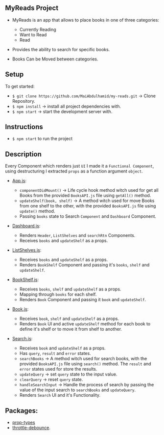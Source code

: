 ## MyReads Project

- MyReads is an app that allows to place books in one of three categories:

  * Currently Reading
  * Want to Read
  * Read

- Provides the ability to search for specific books.
- Books Can be Moved between categories. 

## Setup

To get started:

* `$ git clone https://github.com/MaiAbdulhamid/my-reads.git` -> Clone Repository.
* `$ npm install` -> install all project dependencies with.
* `$ npm start` -> start the development server with.

## Instructions

- `$ npm start` to run the project

## Description

Every Component which renders just `UI` I made it a `Functional Component`, using destructuring I extracted `props` as a function argument `object`. 

- [App.js](src/App.js):

  * `componentDidMount()` -> Life cycle hook method witch used for get all Books from the provided `BooksAPI.js` file using `getAll()` method.
  * `updateShelf(book, shelf)` -> A method witch used for move Books from one shelf to the other, with the provided `BooksAPI.js` file using `update()` method.
  * Passing `books` state to Search `Component` and `Dashboard` Component.

- [Dashboard.js](src/Dashboard.js):

  * Renders `Header`, `ListShelves` and `searchRtn` Components.
  * Receives `books` and `updateShelf` as a props.

- [ListShelves.js](src/ListShelves.js):

  * Receives `books` and `updateShelf` as a props.
  * Renders `BookShelf` Component and passing it's `books`, `shelf` and `updateShelf`.

- [BookShelf.js](src/BookShelf.js):

  * Receives `books`, `shelf` and `updateShelf` as a props.
  * Mapping through `books` for each shelf.
  * Renders `Book` Component and passing it `book` and `updateShelf`.

- [Book.js](src/Book.js):

  * Receives `book`, `shelf` and `updateShelf` as a props.
  * Renders `Book` UI and active `updateShelf` method for each book to define it's shelf or to move it from shelf to another.
  
- [Search.js](src/Search.js):

  * Receives `book` and `updateShelf` as a props.
  * Has `query`, `result` and `error` states.
  * `searchBooks` -> A method witch used for search books, with the provided `BooksAPI.js` file using `search()` method. The `result` and `error` states used for store the results.
  * `updateQuery` -> set `query` state to the input value.
  * `clearQuery` -> reset `query` state.
  * `handleSearchInput` -> Handle the process of search by passing the value of the input search to `searchBooks` and `updateQuery`.
  * Renders `Search` UI and it's Functionality.

## Packages:

- [prop-types](https://www.npmjs.com/package/prop-types)
- [throttle-debounce](https://www.npmjs.com/package/throttle-debounce).
